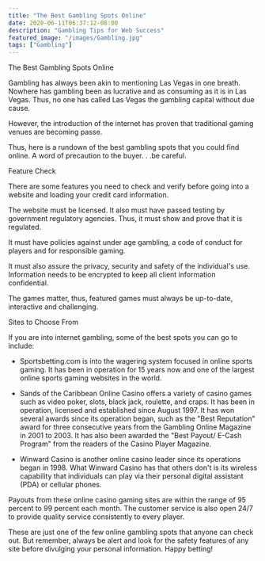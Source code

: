 ```yaml
---
title: "The Best Gambling Spots Online"
date: 2020-06-11T06:37:12-08:00
description: "Gambling Tips for Web Success"
featured_image: "/images/Gambling.jpg"
tags: ["Gambling"]
---
```


The Best Gambling Spots Online

Gambling has always been akin to mentioning Las Vegas in one breath. Nowhere has gambling been as lucrative and as consuming as it is in Las Vegas. Thus, no one has called Las Vegas the gambling capital without due cause.

However, the introduction of the internet has proven that traditional gaming venues are becoming passe. 

Thus, here is a rundown of the best gambling spots that you could find online. A word of precaution to the buyer. . .be careful.

Feature Check

There are some features you need to check and verify before going into a website and loading your credit card information.

The website must be licensed. It also must have passed testing by government regulatory agencies. Thus, it must show and prove that it is regulated.

It must have policies against under age gambling, a code of conduct for players and for responsible gaming.

It must also assure the privacy, security and safety of the individual's use. Information needs to be encrypted to keep all client information confidential.

The games matter, thus, featured games must always be up-to-date, interactive and challenging.

Sites to Choose From

If you are into internet gambling, some of the best spots you can go to include: 

* Sportsbetting.com is into the wagering system focused in online sports gaming. It has been in operation for 15 years now and one of the largest online sports gaming websites in the world.
 
* Sands of the Caribbean Online Casino offers a variety of casino games such as video poker, slots, black jack, roulette, and craps. It has been in operation, licensed and established since August 1997.  It has won several awards since its operation began, such as the "Best Reputation" award for three consecutive years from the Gambling Online Magazine in 2001 to 2003. It has also been awarded the "Best Payout/ E-Cash Program" from the readers of the Casino Player Magazine.
 
* Winward Casino is another online casino leader since its operations began in 1998. What Winward Casino has that others don't is its wireless capability that individuals can play via their personal digital assistant (PDA) or cellular phones.

Payouts from these online casino gaming sites are within the range of 95 percent to 99 percent each month. The customer service is also open 24/7 to provide quality service consistently to every player.  

These are just one of the few online gambling spots that anyone can check out. But remember, always be alert and look for the safety features of any site before divulging your personal information. Happy betting!

